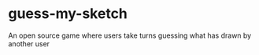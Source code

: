 # guess-my-sketch
An open source game where users take turns guessing what has drawn by another user

